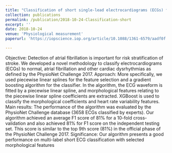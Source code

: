 ```yaml
---
title: "Classification of short single-lead electrocardiograms (ECGs) for atrial fibrillation detection using piecewise linear spline and XGBoost"
collection: publications
permalink: /publication/2018-10-24-Classification-short
excerpt: ''
date: 2018-10-24
venue: 'Physiological measurement'
paperurl: 'https://iopscience.iop.org/article/10.1088/1361-6579/aadf0f'

---
```


Objective: Detection of atrial fibrillation is important for risk stratification of stroke. We developed a novel methodology 
to classify electrocardiograms (ECGs) to normal, atrial fibrillation and other cardiac dysrhythmias as defined by the 
PhysioNet Challenge 2017. Approach: More specifically, we used piecewise linear splines for the feature selection and a 
gradient boosting algorithm for the classifier. In the algorithm, the ECG waveform is fitted by a piecewise linear spline, 
and morphological features relating to the piecewise linear spline coefficients are extracted. XGBoost is used to classify 
the morphological coefficients and heart rate variability features. Main results: The performance of the algorithm was 
evaluated by the PhysioNet Challenge database (3658 ECGs classified by experts). Our algorithm achieved an average F1 
score of 81% for a 10-fold cross-validation and also achieved 81% for F1 score on the independent testing set. This score 
is similar to the top 9th score (81%) in the official phase of the PhysioNet Challenge 2017. Significance: Our algorithm 
presents a good performance on multi-label short ECG classification with selected morphological features